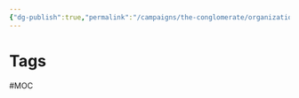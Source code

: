 ```yaml
---
{"dg-publish":true,"permalink":"/campaigns/the-conglomerate/organizations/organizations/"}
---
```



# Tags
#MOC 
